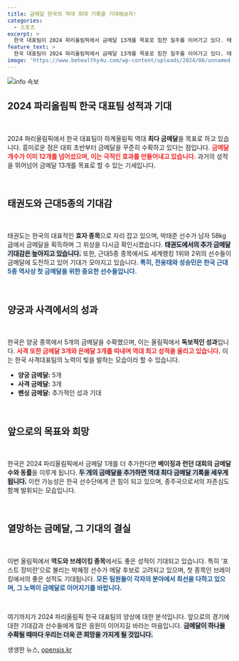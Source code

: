 ```yaml
---
title: 금메달 한국의 역대 최대 기록을 기대해보자!
categories:
  - 스포츠
excerpt: >
  한국 대표팀이 2024 파리올림픽에서 금메달 13개를 목표로 힘찬 질주를 이어가고 있다. 태권도, 양궁 등의 효자 종목에서 연이어 금맥을 터뜨리며 역대 최다 금메달 기록에 도전 중!
feature_text: >
  한국 대표팀이 2024 파리올림픽에서 금메달 13개를 목표로 힘찬 질주를 이어가고 있다. 태권도, 양궁 등의 효자 종목에서 연이어 금맥을 터뜨리며 역대 최다 금메달 기록에 도전 중!
image: 'https://www.behealthy4u.com/wp-content/uploads/2024/06/unnamed-file.png'
---
```


<p><img src="https://www.behealthy4u.com/wp-content/uploads/2024/06/unnamed-file.png" alt="info 속보" /></p>

<h2 data-ke-size="size26">2024 파리올림픽 한국 대표팀 성적과 기대</h2>

<p data-ke-size="size16">&nbsp;</p>

<p>2024 파리올림픽에서 한국 대표팀이 하계올림픽 역대 <strong>최다 금메달</strong>을 목표로 하고 있습니다. 흥미로운 점은 대회 초반부터 금메달을 꾸준히 수확하고 있다는 점입니다. <b><span style="color: #ee2323;">금메달 개수가 이미 12개를 넘어섰으며, 이는 극적인 효과를 만들어내고 있습니다.</span></b> 과거의 성적을 뛰어넘어 금메달 13개를 목표로 할 수 있는 기세입니다. </p>

<p data-ke-size="size16">&nbsp;</p>

<h2 data-ke-size="size26">태권도와 근대5종의 기대감</h2>

<p data-ke-size="size16">&nbsp;</p>

<p>태권도는 한국의 대표적인 <strong>효자 종목</strong>으로 자리 잡고 있으며, 박태준 선수가 남자 58kg급에서 금메달을 획득하며 그 위상을 다시금 확인시켰습니다. <b><span style="background-color: #21538527;">태권도에서의 추가 금메달 기대감은 높아지고 있습니다.</span></b> 또한, 근대5종 종목에서도 세계랭킹 1위와 2위의 선수들이 금메달에 도전하고 있어 기대가 모아지고 있습니다. <b><span style="color: #1a5490;">특히, 전웅태와 성승민은 한국 근대5종 역사상 첫 금메달을 위한 중요한 선수들입니다.</span></b></p>

<p data-ke-size="size16">&nbsp;</p>

<h2 data-ke-size="size26">양궁과 사격에서의 성과</h2>

<p data-ke-size="size16">&nbsp;</p>

<p>한국은 양궁 종목에서 5개의 금메달을 수확했으며, 이는 올림픽에서 <strong>독보적인 성과</strong>입니다. <b><span style="color: #ee2323;">사격 또한 금메달 3개와 은메달 3개를 따내며 역대 최고 성적을 올리고 있습니다.</span></b> 이는 한국 사격대표팀의 노력이 빛을 발하는 모습이라 할 수 있습니다. </p>

<ul>
    <li><b>양궁 금메달:</b> 5개</li>
    <li><b>사격 금메달:</b> 3개</li>
    <li><b>펜싱 금메달:</b> 추가적인 성과 기대</li>
</ul>

<p data-ke-size="size16">&nbsp;</p>

<h2 data-ke-size="size26">앞으로의 목표와 희망</h2>

<p data-ke-size="size16">&nbsp;</p>

<p>한국은 2024 파리올림픽에서 금메달 1개를 더 추가한다면 <strong>베이징과 런던 대회의 금메달 수와 동률</strong>을 이루게 됩니다. <b><span style="background-color: #21538527;">두 개의 금메달을 추가하면 역대 최다 금메달 기록을 세우게 됩니다.</span></b> 이런 가능성은 한국 선수단에게 큰 힘이 되고 있으며, 종주국으로서의 자존심도 함께 발휘되는 모습입니다. </p>

<p data-ke-size="size16">&nbsp;</p>

<h2 data-ke-size="size26">열망하는 금메달, 그 기대의 결실</h2>

<p data-ke-size="size16">&nbsp;</p>

<p>이번 올림픽에서 <strong>역도와 브레이킹 종목</strong>에서도 좋은 성적이 기대되고 있습니다. 특히 ‘포스트 장미란’으로 불리는 박혜정 선수가 메달 후보로 고려되고 있으며, 첫 종목인 브레이킹에서의 좋은 성적도 기대됩니다. <b><span style="color: #1a5490;">모든 팀원들이 각자의 분야에서 최선을 다하고 있으며, 그 노력이 금메달로 이어지기를 바랍니다.</span></b></p>

<p data-ke-size="size16">&nbsp;</p>

<p>여기까지가 2024 파리올림픽 한국 대표팀의 양상에 대한 분석입니다. 앞으로의 경기에 대한 기대감과 선수들에게 많은 응원이 이어지길 바라는 마음입니다. <b><span style="background-color: #21538527;">금메달이 하나둘 수확될 때마다 우리는 더욱 큰 희망을 가지게 될 것입니다.</span></b></p>
생생한 뉴스, <a href="https://opensis.kr" rel="dofollow">opensis.kr</a>


